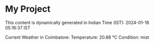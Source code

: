 # My Project

This content is dynamically generated in Indian Time (IST): 2024-01-18 05:16:37 IST


Current Weather in Coimbatore:
Temperature: 20.88 °C
Condition: mist
